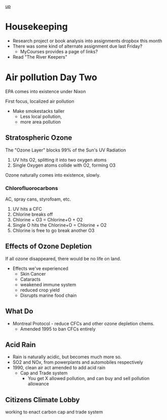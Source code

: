 [up](../index.md)

# Housekeeping

- Research project or book analysis into assignments dropbox this month
- There was some kind of alternate assignment due last Friday?
	- MyCourses provides a page of links?
- Read "The River Keepers"

# Air pollution Day Two

EPA comes into existence under Nixon

First focus, localized air pollution

- Make smokestacks taller
	- Less local pollution,
	- more area pollution

## Stratospheric Ozone

The "Ozone Layer" blocks 99% of the Sun's UV Radiation

1. UV hits O2, splitting it into two oxygen atoms
2. Single Oxygen atoms collide with O2, forming O3

Ozone naturally comes into existence, slowly.

### Chlorofluorocarbons

AC, spray cans, styrofoam, etc.

1. UV hits a CFC
2. Chlorine breaks off
3. Chlorine + O3 = Chlorine+O + O2
4. Single O hits the Chlorine+O = Chlorine + O2
5. Chlorine is free to go break another O3

## Effects of Ozone Depletion

If all ozone disappeared, there would be no life on land.

- Effects we've experienced
	- Skin Cancer
	- Cataracts
	- weakened immune system
	- reduced crop yield
	- Disrupts marine food chain

## What Do

- Montreal Protocol - reduce CFCs and other ozone depletion chems.
	- Amended 1995 to ban CFCs entirely

## Acid Rain

- Rain is naturally acidic, but becomes much more so.
- SO2 and NOx, from powerplants and automobiles respectively
- 1990, clean air act amended to add acid rain
	- Cap and Trade system
		- You get X allowed pollution, and can buy and sell pollution allowance

## Citizens Climate Lobby

working to enact carbon cap and trade system
